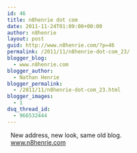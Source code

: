 ```yaml
---
id: 46
title: n8henrie dot com
date: 2011-11-24T01:09:00+00:00
author: n8henrie
layout: post
guid: http://www.n8henrie.com/?p=46
permalink: /2011/11/n8henrie-dot-com_23/
blogger_blog:
  - www.n8henrie.com
blogger_author:
  - Nathan Henrie
blogger_permalink:
  - /2011/11/n8henrie-dot-com_23.html
blogger_images:
  - 1
dsq_thread_id:
  - 966532444
---
```

<div>
  <div style="margin: 8px;">
    <p>
      New address, new look, same old blog. <br /><a href="http://www.n8henrie.com">www.n8henrie.com</a>
    </p></p>
  </div></p>
</div>

<div>
</div>